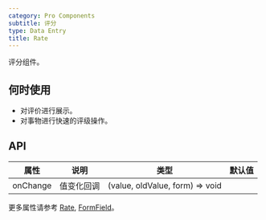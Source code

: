 ```yaml
---
category: Pro Components
subtitle: 评分
type: Data Entry
title: Rate
---
```


评分组件。

## 何时使用

- 对评价进行展示。
- 对事物进行快速的评级操作。

## API

| 属性 | 说明 | 类型 | 默认值 |
| --- | --- | --- | --- |
| onChange | 值变化回调 | (value, oldValue, form) => void |  |
更多属性请参考 [Rate](/components/rate), [FormField](/components-pro/field/#FormField)。
